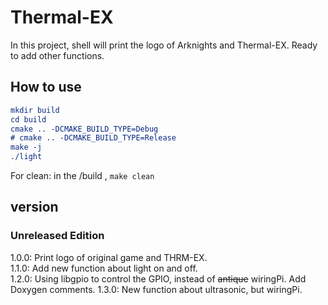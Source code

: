# Thermal-EX

In this project, shell will print the logo of Arknights and Thermal-EX. Ready to add other functions.
## How to use

```cmake
mkdir build
cd build
cmake .. -DCMAKE_BUILD_TYPE=Debug
# cmake .. -DCMAKE_BUILD_TYPE=Release
make -j
./light
```

For clean: in the /build , `make clean`

## version
### Unreleased Edition
1.0.0: Print logo of original game and THRM-EX.  
1.1.0: Add new function about light on and off.  
1.2.0: Using libgpio to control the GPIO, instead of ~~antique~~ wiringPi. Add Doxygen comments.
1.3.0: New function about ultrasonic, but wiringPi.